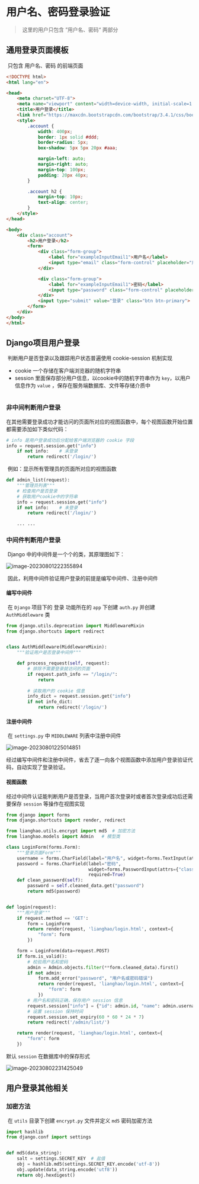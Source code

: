 # 用户名、密码登录验证

> ​	这里的用户只包含 ”用户名、密码“ 两部分



## 通用登录页面模板

​	只包含 用户名、密码  的前端页面

```html
<!DOCTYPE html>
<html lang="en">

<head>
    <meta charset="UTF-8">
    <meta name="viewport" content="width=device-width, initial-scale=1.0">
    <title>用户登录</title>
    <link href="https://maxcdn.bootstrapcdn.com/bootstrap/3.4.1/css/bootstrap.min.css" rel="stylesheet">
    <style>
        .account {
            width: 400px;
            border: 1px solid #ddd;
            border-radius: 5px;
            box-shadow: 5px 5px 20px #aaa;

            margin-left: auto;
            margin-right: auto;
            margin-top: 100px;
            padding: 20px 40px;
        }

        .account h2 {
            margin-top: 10px;
            text-align: center;
        }
    </style>
</head>

<body>
    <div class="account">
        <h2>用户登录</h2>
        <form>
            <div class="form-group">
                <label for="exampleInputEmail1">用户名</label>
                <input type="email" class="form-control" placeholder="用户名">
            </div>

            <div class="form-group">
                <label for="exampleInputEmail1">密码</label>
                <input type="password" class="form-control" placeholder="密码">
            </div>
            <input type="submit" value="登录" class="btn btn-primary">
        </form>
    </div>
</body>
</html>
```



## Django项目用户登录

​	判断用户是否登录以及跟踪用户状态普遍使用 cookie-session 机制实现

- cookie 一个存储在客户端浏览器的随机字符串
- session 里面保存部分用户信息，以cookie中的随机字符串作为 `key`，以用户信息作为 `value` ，保存在服务端数据库、文件等存储介质中

```python

```



### 非中间判断用户登录

​	在其他需要登录成功才能访问的页面所对应的视图函数中，每个视图函数开始位置都需要添加如下类似代码：

```python
# info 是用户登录成功后分配给客户端浏览器的 cookie 字段
info = request.session.get("info")
    if not info:    # 未登录
        return redirect('/login/')
```

​	例如：显示所有管理员的页面所对应的视图函数

```python
def admin_list(request):
    """管理员列表"""
    # 检查用户是否登录
    # 获取用户cookie中的字符串
    info = request.session.get("info")
    if not info:    # 未登录
        return redirect('/login/')

    ... ...
```



### 中间件判断用户登录

​	Django 中的中间件是一个个的类，其原理图如下：

![image-20230801222355894](https://s2.loli.net/2023/08/01/pCS1l42rNZ9bOqh.png)

​	因此，利用中间件验证用户登录的前提是编写中间件、注册中间件

#### 编写中间件

​	在 `Django` 项目下的 登录 功能所在的 `app` 下创建 `auth.py` 并创建 `AuthMiddleware`  类

```python
from django.utils.deprecation import MiddlewareMixin
from django.shortcuts import redirect


class AuthMiddleware(MiddlewareMixin):
    """验证用户是否登录中间件"""

    def process_request(self, request):
        # 排除不需要登录就访问的页面
        if request.path_info == "/login/":
            return
        
        # 读取用户的 cookie 信息
        info_dict = request.session.get("info")
        if not info_dict:
            return redirect('/login/')
```



#### 注册中间件

​	在 `settings.py` 中 `MIDDLEWARE` 列表中注册中间件

![image-20230801225014851](https://s2.loli.net/2023/08/01/1fFYMqyGuDHpWPw.png)

​	经过编写中间件和注册中间件，省去了逐一向各个视图函数中添加用户登录验证代码，自动实现了登录验证。



#### 视图函数

​	经过中间件认证能判断用户是否登录，当用户首次登录时或者首次登录成功后还需要保存 `session` 等操作在视图实现

```python
from django import forms
from django.shortcuts import render, redirect

from lianghao.utils.encrypt import md5	# 加密方法
from lianghao.models import Admin	# 模型类

class LoginForm(forms.Form):
    """登录页面Form"""
    username = forms.CharField(label="用户名", widget=forms.TextInput(attrs={"class": "form-control"}), required=True)
    password = forms.CharField(label="密码",
                               widget=forms.PasswordInput(attrs={"class": "form-control"}, render_value=True),
                               required=True)
    def clean_password(self):
        password = self.cleaned_data.get("password")
        return md5(password)


def login(request):
    """用户登录"""
    if request.method == 'GET':
        form = LoginForm
        return render(request, 'lianghao/login.html', context={
            "form": form
        })

    form = LoginForm(data=request.POST)
    if form.is_valid():
        # 校验用户名和密码
        admin = Admin.objects.filter(**form.cleaned_data).first()
        if not admin:
            form.add_error("password", "用户名或密码错误")
            return render(request, 'lianghao/login.html', context={
                "form": form
            })
        # 用户名和密码正确，保存用户 session 信息
        request.session["info"] = {"id": admin.id, "name": admin.username}
        # 设置 session 保持时间
        request.session.set_expiry(60 * 60 * 24 * 7)
        return redirect('/admin/list/')

    return render(request, 'lianghao/login.html', context={
        "form": form
    })
```

默认 `session` 在数据库中的保存形式

![image-20230802231425049](https://s2.loli.net/2023/08/02/6Tcs5wq1bWJuxyf.png)



## 用户登录其他相关

### 加密方法

​	在 `utils` 目录下创建 `encrypt.py` 文件并定义 `md5` 密码加密方法

```python
import hashlib
from django.conf import settings


def md5(data_string):
    salt = settings.SECRET_KEY	# 盐值
    obj = hashlib.md5(settings.SECRET_KEY.encode('utf-8'))
    obj.update(data_string.encode('utf8'))
    return obj.hexdigest()

```

